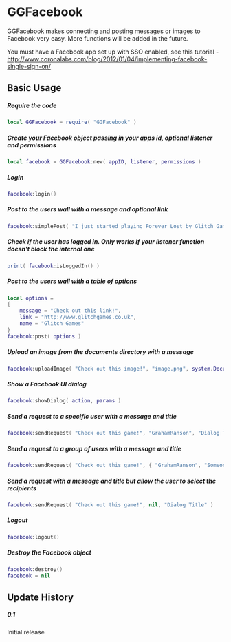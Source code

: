 GGFacebook
============

GGFacebook makes connecting and posting messages or images to Facebook very easy.
More functions will be added in the future. 

You must have a Facebook app set up with SSO enabled, see this tutorial -
http://www.coronalabs.com/blog/2012/01/04/implementing-facebook-single-sign-on/

Basic Usage
-------------------------

##### Require the code
```lua
local GGFacebook = require( "GGFacebook" )
```

##### Create your Facebook object passing in your apps id, optional listener and permissions
```lua
local facebook = GGFacebook:new( appID, listener, permissions )
```

##### Login
```lua
facebook:login()
```

##### Post to the users wall with a message and optional link
```lua
facebook:simplePost( "I just started playing Forever Lost by Glitch Games, it's really awesome!", "http://itunes.apple.com/us/app/forever-lost-episode-1-hd/id542364897?ls=1&mt=8" )
```

##### Check if the user has logged in. Only works if your listener function doesn't block the internal one
```lua
print( facebook:isLoggedIn() )
```

##### Post to the users wall with a table of options
```lua
local options = 
{
	message = "Check out this link!",
	link = "http://www.glitchgames.co.uk",
	name = "Glitch Games"
}
facebook:post( options )
```

##### Upload an image from the documents directory with a message
```lua
facebook:uploadImage( "Check out this image!", "image.png", system.DocumentsDirectory )
```

##### Show a Facebook UI dialog
```lua
facebook:showDialog( action, params )
```

##### Send a request to a specific user with a message and title
```lua
facebook:sendRequest( "Check out this game!", "GrahamRanson", "Dialog Title" )
```

##### Send a request to a group of users with a message and title
```lua
facebook:sendRequest( "Check out this game!", { "GrahamRanson", "SomeoneElse", "12345678" }, "Dialog Title" )
```

##### Send a request with a message and title but allow the user to select the recipients
```lua
facebook:sendRequest( "Check out this game!", nil, "Dialog Title" )
```

##### Logout
```lua
facebook:logout()
```

##### Destroy the Facebook object
```lua
facebook:destroy()
facebook = nil
```

Update History
-------------------------

##### 0.1
Initial release